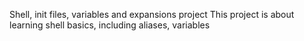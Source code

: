 Shell, init files, variables and expansions project
This project is about learning shell basics, including aliases, variables
